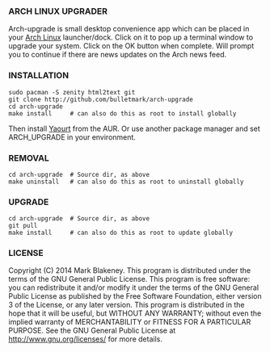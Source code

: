 ### ARCH LINUX UPGRADER

Arch-upgrade is small desktop convenience app which can be placed in
your [Arch Linux](http://www.archlinux.org) launcher/dock. Click on it
to pop up a terminal window to upgrade your system. Click on the OK
button when complete. Will prompt you to continue if there are news
updates on the Arch news feed.

### INSTALLATION

    sudo pacman -S zenity html2text git
    git clone http://github.com/bulletmark/arch-upgrade
    cd arch-upgrade
    make install     # can also do this as root to install globally

Then install [Yaourt](http://wiki.archlinux.org/index.php/yaourt) from
the AUR. Or use another package manager and set ARCH_UPGRADE in your
environment.

### REMOVAL

    cd arch-upgrade  # Source dir, as above
    make uninstall   # can also do this as root to uninstall globally

### UPGRADE

    cd arch-upgrade  # Source dir, as above
    git pull
    make install     # can also do this as root to update globally

### LICENSE

Copyright (C) 2014 Mark Blakeney. This program is distributed under the
terms of the GNU General Public License.
This program is free software: you can redistribute it and/or modify it
under the terms of the GNU General Public License as published by the
Free Software Foundation, either version 3 of the License, or any later
version.
This program is distributed in the hope that it will be useful, but
WITHOUT ANY WARRANTY; without even the implied warranty of
MERCHANTABILITY or FITNESS FOR A PARTICULAR PURPOSE. See the GNU General
Public License at <http://www.gnu.org/licenses/> for more details.

<!-- vim: se ai syn=markdown: -->
